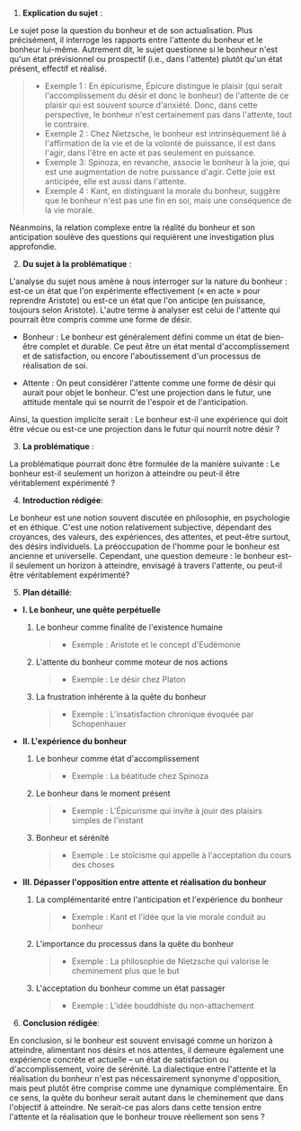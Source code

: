 1. **Explication du sujet** :

Le sujet pose la question du bonheur et de son actualisation. Plus précisément, il interroge les rapports entre l'attente du bonheur et le bonheur lui-même. Autrement dit, le sujet questionne si le bonheur n'est qu'un état prévisionnel ou prospectif (i.e., dans l'attente) plutôt qu'un état présent, effectif et réalisé.

> - Exemple 1 : En épicurisme, Épicure distingue le plaisir (qui serait l'accomplissement du désir et donc le bonheur) de l'attente de ce plaisir qui est souvent source d'anxiété. Donc, dans cette perspective, le bonheur n'est certainement pas dans l'attente, tout le contraire. 
> - Exemple 2 : Chez Nietzsche, le bonheur est intrinsèquement lié à l'affirmation de la vie et de la volonté de puissance, il est dans l'agir, dans l'être en acte et pas seulement en puissance.
> - Exemple 3: Spinoza, en revanche, associe le bonheur à la joie, qui est une augmentation de notre puissance d'agir. Cette joie est anticipée, elle est aussi dans l'attente. 
> - Exemple 4 : Kant, en distinguant la morale du bonheur, suggère que le bonheur n'est pas une fin en soi, mais une conséquence de la vie morale. 

Néanmoins, la relation complexe entre la réalité du bonheur et son anticipation soulève des questions qui requièrent une investigation plus approfondie.

2. **Du sujet à la problématique** :

L'analyse du sujet nous amène à nous interroger sur la nature du bonheur : est-ce un état que l'on expérimente effectivement (« en acte » pour reprendre Aristote) ou est-ce un état que l'on anticipe (en puissance, toujours selon Aristote). L'autre terme à analyser est celui de l'attente qui pourrait être compris comme une forme de désir.

- Bonheur : Le bonheur est généralement défini comme un état de bien-être complet et durable. Ce peut être un état mental d'accomplissement et de satisfaction, ou encore l'aboutissement d'un processus de réalisation de soi.

- Attente : On peut considérer l'attente comme une forme de désir qui aurait pour objet le bonheur. C'est une projection dans le futur, une attitude mentale qui se nourrit de l'espoir et de l'anticipation.

Ainsi, la question implicite serait : Le bonheur est-il une expérience qui doit être vécue ou est-ce une projection dans le futur qui nourrit notre désir ?

3. **La problématique** :

La problématique pourrait donc être formulée de la manière suivante : Le bonheur est-il seulement un horizon à atteindre ou peut-il être véritablement expérimenté ?

4. **Introduction rédigée**: 

Le bonheur est une notion souvent discutée en philosophie, en psychologie et en éthique. C'est une notion relativement subjective, dépendant des croyances, des valeurs, des expériences, des attentes, et peut-être surtout, des désirs individuels. La préoccupation de l'homme pour le bonheur est ancienne et universelle. Cependant, une question demeure : le bonheur est-il seulement un horizon à atteindre, envisagé à travers l'attente, ou peut-il être véritablement expérimenté?

5. **Plan détaillé**:

* **I. Le bonheur, une quête perpétuelle**

    1. Le bonheur comme finalité de l'existence humaine
          > - Exemple : Aristote et le concept d'Eudémonie
    
    2.  L'attente du bonheur comme moteur de nos actions
          > - Exemple : Le désir chez Platon

    3.  La frustration inhérente à la quête du bonheur
          > - Exemple : L'insatisfaction chronique évoquée par Schopenhauer

* **II. L'expérience du bonheur**

    1. Le bonheur comme état d'accomplissement
          > - Exemple : La béatitude chez Spinoza
    
    2.  Le bonheur dans le moment présent
          > - Exemple : L'Épicurisme qui invite à jouir des plaisirs simples de l'instant

    3.  Bonheur et sérénité
          > - Exemple : Le stoïcisme qui appelle à l'acceptation du cours des choses

* **III. Dépasser l'opposition entre attente et réalisation du bonheur**

    1. La complémentarité entre l'anticipation et l'expérience du bonheur
          > - Exemple : Kant et l'idée que la vie morale conduit au bonheur
    
    2.  L'importance du processus dans la quête du bonheur
          > - Exemple : La philosophie de Nietzsche qui valorise le cheminement plus que le but

    3.  L'acceptation du bonheur comme un état passager
          > - Exemple : L'idée bouddhiste du non-attachement

6. **Conclusion rédigée**: 

En conclusion, si le bonheur est souvent envisagé comme un horizon à atteindre, alimentant nos désirs et nos attentes, il demeure également une expérience concrète et actuelle – un état de satisfaction ou d'accomplissement, voire de sérénité. La dialectique entre l'attente et la réalisation du bonheur n'est pas nécessairement synonyme d'opposition, mais peut plutôt être comprise comme une dynamique complémentaire. En ce sens, la quête du bonheur serait autant dans le cheminement que dans l'objectif à atteindre. Ne serait-ce pas alors dans cette tension entre l'attente et la réalisation que le bonheur trouve réellement son sens ?
